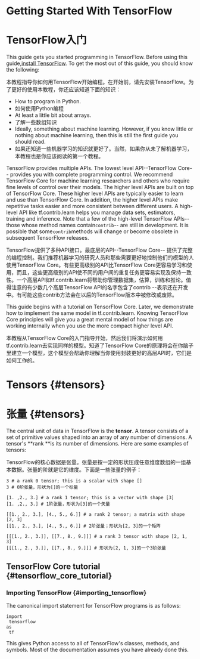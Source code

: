 # Getting Started With TensorFlow

# TensorFlow入门

This guide gets you started programming in TensorFlow. Before using this guide,[install TensorFlow](https://www.tensorflow.org/install/index). To get the most out of this guide, you should know the following:

本教程指导你如何用TensorFlow开始编程。在开始前，请先安装TensorFlow。为了更好的使用本教程，你还应该知道下面的知识：

* How to program in Python.
* 如何使用Python编程
* At least a little bit about arrays.
* 了解一些数组知识
* Ideally, something about machine learning. However, if you know little or nothing about machine learning, then this is still the first guide you should read.
* 如果还知道一些机器学习的知识就更好了。当然，如果你从未了解机器学习，本教程也是你应该阅读的第一个教程。

TensorFlow provides multiple APIs. The lowest level API--TensorFlow Core-- provides you with complete programming control. We recommend TensorFlow Core for machine learning researchers and others who require fine levels of control over their models. The higher level APIs are built on top of TensorFlow Core. These higher level APIs are typically easier to learn and use than TensorFlow Core. In addition, the higher level APIs make repetitive tasks easier and more consistent between different users. A high-level API like tf.contrib.learn helps you manage data sets, estimators, training and inference. Note that a few of the high-level TensorFlow APIs--those whose method names contain`contrib`-- are still in development. It is possible that some`contrib`methods will change or become obsolete in subsequent TensorFlow releases.

TensorFlow提供了多种API接口。最底层的API--TensorFlow Core-- 提供了完整的编程控制。我们推荐机器学习的研究人员和那些需要更好地控制他们的模型的人使用TensorFlow Core。有些更高级别的API比TensorFlow Core更容易学习和使用，而且，这些更高级别的API使不同的用户间的重复任务更容易实现及保持一致性。一个高层API如tf.contrib.learn将帮助你管理数据集，估算，训练和推论。值得注意的有少数几个高层TensorFlow API的名字包含了contrib --表示还在开发中。有可能这些contrib方法会在以后的TensorFlow版本中被修改或废除。

This guide begins with a tutorial on TensorFlow Core. Later, we demonstrate how to implement the same model in tf.contrib.learn. Knowing TensorFlow Core principles will give you a great mental model of how things are working internally when you use the more compact higher level API.

本教程从TensorFlow Core的入门指导开始，然后我们将演示如何用tf.contrib.learn去实现同样的模型。知道了TensorFlow Core的原理将会在你脑子里建立一个模型，这个模型会帮助你理解当你使用封装更好的高层API时，它们是如何工作的。

# Tensors {#tensors}

# 张量 {#tensors}

The central unit of data in TensorFlow is the **tensor**. A tensor consists of a set of primitive values shaped into an array of any number of dimensions. A tensor's **rank **is its number of dimensions. Here are some examples of tensors:

TensorFlow的核心数据是张量。张量是按一定的形状压成任意维度数组的一组基本数据。张量的阶就是它的维度。下面是一些张量的例子：

```
3 # a rank 0 tensor; this is a scalar with shape []
3 # 0阶张量，形状为[]的一个标量

[1. ,2., 3.] # a rank 1 tensor; this is a vector with shape [3]
[1. ,2., 3.] # 1阶张量，形状为[3]的一个矢量

[[1., 2., 3.], [4., 5., 6.]] # a rank 2 tensor; a matrix with shape [2, 3]
[[1., 2., 3.], [4., 5., 6.]] # 2阶张量；形状为[2, 3]的一个矩阵

[[[1., 2., 3.]], [[7., 8., 9.]]] # a rank 3 tensor with shape [2, 1, 3]
[[[1., 2., 3.]], [[7., 8., 9.]]] # 形状为[2, 1, 3]的一个3阶张量
```

## TensorFlow Core tutorial {#tensorflow_core_tutorial}

### Importing TensorFlow {#importing_tensorflow}

The canonical import statement for TensorFlow programs is as follows:

```
import
 tensorflow 
as
 tf
```

This gives Python access to all of TensorFlow's classes, methods, and symbols. Most of the documentation assumes you have already done this.

